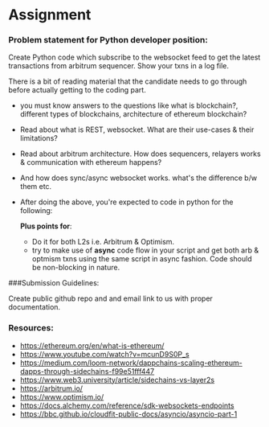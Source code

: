 # Assignment

### Problem statement for Python developer position:

Create Python code which subscribe to the websocket feed to get the latest transactions from arbitrum sequencer. Show your txns in a log file.

There is a bit of reading material that the candidate needs to go through before actually getting to the coding part. 

- you must know answers to the questions like what is blockchain?, different types of blockchains, architecture of ethereum blockchain?
- Read about what is REST, websocket. What are their use-cases & their limitations?
- Read about arbitrum architecture. How does sequencers, relayers works & communication with ethereum happens?
- And how does sync/async websocket works. what's the difference b/w them etc.
- After doing the above, you're expected to code in python for the following:
   
   **Plus points for**:
   - Do it for both L2s i.e. Arbitrum & Optimism.
   - try to make use of **async** code flow in your script and get both arb & optmism txns using the same script in async fashion. Code should be non-blocking in nature.
  
###Submission Guidelines:


Create public github repo and and email link to us with proper documentation.
   
### Resources:

* https://ethereum.org/en/what-is-ethereum/
* https://www.youtube.com/watch?v=mcunD9S0P_s
* https://medium.com/loom-network/dappchains-scaling-ethereum-dapps-through-sidechains-f99e51fff447
* https://www.web3.university/article/sidechains-vs-layer2s
* https://arbitrum.io/
* https://www.optimism.io/
* https://docs.alchemy.com/reference/sdk-websockets-endpoints
* https://bbc.github.io/cloudfit-public-docs/asyncio/asyncio-part-1
